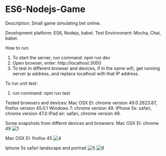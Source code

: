 # ES6-Nodejs-Game

Description: Small game simulating bet online. 

Development platform: ES6, Nodejs, babel.
Test Environment: Mocha, Chai, babel.

How to run:
1. To start the server, run command: npm run dev
2. Open browser, enter: http://localhost:3000
3. To test in different browser and devices, if in the same wifi, get running server ip address, and replace localhost with
that IP address.

To run unit test:
1. run command: npm run test

Tested browsers and devices:
Mac OSX EI: chrome version 49.0.2623.87, firefox version 45.0.1
Windows 7: chrome version 49.
IPhone 5s: safari, chrome version 47.0
IPad air: safari, chrome version 49.

Some snapshots from differnt devices and browsers: 
Mac OSX EI: chrome 49
![1](https://cloud.githubusercontent.com/assets/7226799/14160570/5d8a7ee2-f6dd-11e5-9529-948d347f67e8.png)

Mac OSX EI: firefox 45
![4](https://cloud.githubusercontent.com/assets/7226799/14160568/5d8a2e74-f6dd-11e5-811a-5557e4866d9f.png)

Iphone 5s safari landscape and portrait
![5](https://cloud.githubusercontent.com/assets/7226799/14160722/99399ef4-f6de-11e5-81dc-c37e016d39b3.PNG)
![6](https://cloud.githubusercontent.com/assets/7226799/14160721/9937e4ec-f6de-11e5-80d1-27a668b950f6.PNG)




